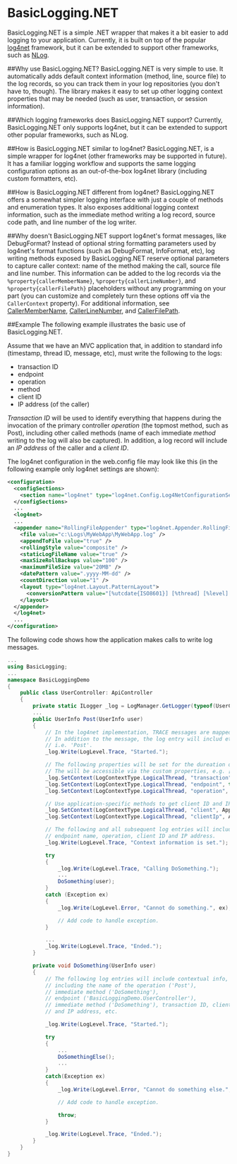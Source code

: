 # BasicLogging.NET
BasicLogging.NET is a simple .NET wrapper that makes it a bit easier to add logging to your application. Currently, it is built on top of the popular [log4net](https://logging.apache.org/log4net/) framework, but it can be extended to support other frameworks, such as [NLog](http://nlog-project.org/).

##Why use BasicLogging.NET?
BasicLogging.NET is very simple to use. It automatically adds default context information (method, line, source file) to the log records, so you can track them in your log repositories (you don't have to, though). The library makes it easy to set up other logging context properties that may be needed (such as user, transaction, or session information).

##Which logging frameworks does BasicLogging.NET support?
Currently, BasicLogging.NET only supports log4net, but it can be extended to support other popular frameworks, such as NLog.

##How is BasicLogging.NET similar to log4net?
BasicLogging.NET, is a simple wrapper for log4net (other frameworks may be supported in future). It has a familiar logging workflow and supports the same logging configuration options as an out-of-the-box log4net library (including custom formatters, etc).

##How is BasicLogging.NET different from log4net?
BasicLogging.NET offers a somewhat simpler logging interface with just a couple of methods and enumeration types. It also exposes additional logging context information, such as the immediate method writing a log record, source code path, and line number of the log writer. 

##Why doesn't BasicLogging.NET support log4net's format messages, like DebugFormat?
Instead of optional string formatting parameters used by log4net's format functions (such as DebugFormat, InfoFormat, etc), log writing methods exposed by BasicLogging.NET reserve optional parameters to capture caller context: name of the method making the call, source file and line number. This information can be added to the log records via the `%property{callerMemberName}`, `%property{callerLineNumber}`, and `%property{callerFilePath}` placeholders without any programming on your part (you can customize and completely turn these options off via the `CallerContext` property). For additional information, see [CallerMemberName](https://msdn.microsoft.com/en-us/library/hh551816), [CallerLineNumber](https://msdn.microsoft.com/en-us/library/hh551811), and [CallerFilePath](https://msdn.microsoft.com/en-us/library/hh551818).

##Example
The following example illustrates the basic use of BasicLogging.NET. 

Assume that we have an MVC application that, in addition to standard info (timestamp, thread ID, message, etc), must write the following to the logs: 

- transaction ID 
- endpoint 
- operation 
- method 
- client ID
- IP address (of the caller) 

*Transaction ID* will be used to identify everything that happens during the invocation of the primary controller *operation* (the topmost method, such as Post), including other called methods (name of each immediate *method* writing to the log will also be captured). In addition, a log record will include an *IP address* of the caller and a *client ID*. 

The log4net configuration in the web.config file may look like this (in the following example only log4net settings are shown): 
```xml
<configuration>
  <configSections>
    <section name="log4net" type="log4net.Config.Log4NetConfigurationSectionHandler, log4net, Version=1.2.11.0, Culture=neutral, PublicKeyToken=669e0ddf0bb1aa2a" />
  </configSections>
  ...
  <log4net>
  ...
  <appender name="RollingFileAppender" type="log4net.Appender.RollingFileAppender">
    <file value="c:\Logs\MyWebApp\MyWebApp.log" />
    <appendToFile value="true" />
    <rollingStyle value="composite" />
    <staticLogFileName value="true" />
    <maxSizeRollBackups value="100" />
    <maximumFileSize value="20MB" />
    <datePattern value=".yyyy-MM-dd" />
    <countDirection value="1" />
    <layout type="log4net.Layout.PatternLayout">
      <conversionPattern value="[%utcdate{ISO8601}] [%thread] [%level] [%property{transaction}] [%property{operation}] [%property{clientIp}] [%property{client}] [%logger{1}] [%property{endpoint}] [%property{callerMemberName}] %message%newline%exception" />
    </layout>
  </appender>            
  </log4net>
  ...
</configuration>
```
The following code shows how the application makes calls to write log messages. 
```csharp
...
using BasicLogging;
...
namespace BasicLoggingDemo
{
    public class UserController: ApiController
    {
        private static ILogger _log = LogManager.GetLogger(typeof(UserController));
        ...
        public UserInfo Post(UserInfo user)
        {
            // In the log4net implementation, TRACE messages are mapped to DEBUG messages.
            // In addition to the message, the log entry will includ ethe name of this method,
            // i.e. 'Post'.
            _log.Write(LogLevel.Trace, "Started.");

            // The following properties will be set for the dureation of the logical thread.
            // The will be accessible via the custom properties, e.g. [%property{transaction}].
            _log.SetContext(LogContextType.LogicalThread, "transaction", Guid.NewGuid());
            _log.SetContext(LogContextType.LogicalThread, "endpoint", this.GetType());
            _log.SetContext(LogContextType.LogicalThread, "operation", LogContext.GetMethodName());

            // Use application-specific methods to get client ID and IP address.
            _log.SetContext(LogContextType.LogicalThread, "client", AppHelper.GetClientId());
            _log.SetContext(LogContextType.LogicalThread, "clientIp", AppHelper.GetClientIpAddress());

            // The following and all subsequent log entries will include transaction ID, 
            // endpoint name, operation, client ID and IP address.
            _log.Write(LogLevel.Trace, "Context information is set.");

            try
            {
                _log.Write(LogLevel.Trace, "Calling DoSomething.");
                ...
                DoSomething(user);
            }
            catch (Exception ex)
            {
                _log.Write(LogLevel.Error, "Cannot do something.", ex);

                // Add code to handle exception.
            }

            ...
            _log.Write(LogLevel.Trace, "Ended.");
        }

        private void DoSomething(UserInfo user)
        {
            // The following log entries will include contextual info,
            // including the name of the operation ('Post'), 
            // immediate method ('DoSomething'),
            // endpoint ('BasicLoggingDemo.UserController'),
            // immediate method ('DoSomething'), transaction ID, client ID 
            // and IP address, etc.

            _log.Write(LogLevel.Trace, "Started.");

            try
            {
                ...
                DoSomethingElse();
                ...
            }
            catch(Exception ex)
            {
                _log.Write(LogLevel.Error, "Cannot do something else.", ex);

                // Add code to handle exception.

                throw;
            }

            _log.Write(LogLevel.Trace, "Ended.");                    
        }
    }
}

```
